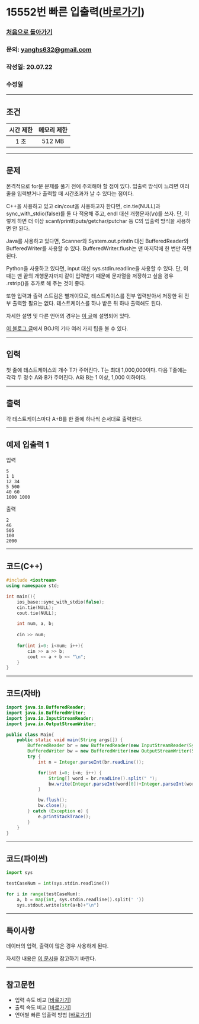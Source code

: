 # 15552번 빠른 입출력([바로가기](https://www.acmicpc.net/problem/15552))

### [처음으로 돌아가기](../README.md)
### 문의: yanghs632@gmail.com
### 작성일: 20.07.22
### 수정일

---
## 조건
시간 제한|메모리 제한|
:---:|:---:
1 초|512 MB

---
## 문제
본격적으로 for문 문제를 풀기 전에 주의해야 할 점이 있다. 입출력 방식이 느리면 여러 줄을 입력받거나 출력할 때 시간초과가 날 수 있다는 점이다.

C++을 사용하고 있고 cin/cout을 사용하고자 한다면, cin.tie(NULL)과 sync_with_stdio(false)를 둘 다 적용해 주고, endl 대신 개행문자(\n)를 쓰자. 단, 이렇게 하면 더 이상 scanf/printf/puts/getchar/putchar 등 C의 입출력 방식을 사용하면 안 된다.

Java를 사용하고 있다면, Scanner와 System.out.println 대신 BufferedReader와 BufferedWriter를 사용할 수 있다. BufferedWriter.flush는 맨 마지막에 한 번만 하면 된다.

Python을 사용하고 있다면, input 대신 sys.stdin.readline을 사용할 수 있다. 단, 이때는 맨 끝의 개행문자까지 같이 입력받기 때문에 문자열을 저장하고 싶을 경우 .rstrip()을 추가로 해 주는 것이 좋다.

또한 입력과 출력 스트림은 별개이므로, 테스트케이스를 전부 입력받아서 저장한 뒤 전부 출력할 필요는 없다. 테스트케이스를 하나 받은 뒤 하나 출력해도 된다.

자세한 설명 및 다른 언어의 경우는 [이 글](https://www.acmicpc.net/board/view/22716 "추가 설명 및 다른 언어 빠른 입출력 방법")에 설명되어 있다.

[이 블로그 글](https://www.acmicpc.net/blog/view/55 "BOJ 101")에서 BOJ의 기타 여러 가지 팁을 볼 수 있다.

---
## 입력
첫 줄에 테스트케이스의 개수 T가 주어진다. T는 최대 1,000,000이다. 다음 T줄에는 각각 두 정수 A와 B가 주어진다. A와 B는 1 이상, 1,000 이하이다.

---
## 출력
각 테스트케이스마다 A+B를 한 줄에 하나씩 순서대로 출력한다.

---
## 예제 입출력 1
입력
```
5
1 1
12 34
5 500
40 60
1000 1000
```

출력
```
2
46
505
100
2000
```

---
## 코드(C++)
```cpp
#include <iostream>
using namespace std;

int main(){
	ios_base::sync_with_stdio(false);
	cin.tie(NULL);
	cout.tie(NULL);

    int num, a, b;
    
    cin >> num;
    
    for(int i=0; i<num; i++){
		cin >> a >> b;
		cout << a + b << "\n";
    }
}
```

---
## 코드(자바)
```java
import java.io.BufferedReader;
import java.io.BufferedWriter;
import java.io.InputStreamReader;
import java.io.OutputStreamWriter;

public class Main{
    public static void main(String args[]) {
        BufferedReader br = new BufferedReader(new InputStreamReader(System.in));
        BufferedWriter bw = new BufferedWriter(new OutputStreamWriter(System.out));
        try {
            int n = Integer.parseInt(br.readLine());

            for(int i=0; i<n; i++) {
                String[] word = br.readLine().split(" ");
                bw.write(Integer.parseInt(word[0])+Integer.parseInt(word[1])+"\n");
            }

            bw.flush();
            bw.close();
        } catch (Exception e) {
            e.printStackTrace();
        }
    }
}
```

---
## 코드(파이썬)
```python
import sys

testCaseNum = int(sys.stdin.readline())

for i in range(testCaseNum):
    a, b = map(int, sys.stdin.readline().split(' '))
    sys.stdout.write(str(a+b)+"\n")
```

---
## 특이사항
데이터의 입력, 출력이 많은 경우 사용하게 된다.

자세한 내용은 [이 문서](../tips/입출력%20속도%20향상 "입출력 속도 향상")을 참고하기 바란다.

---
## 참고문헌
- 입력 속도 비교 [[바로가기](https://www.acmicpc.net/blog/view/56)]
- 출력 속도 비교 [[바로가기](https://www.acmicpc.net/blog/view/57)]
- 언어별 빠른 입출력 방법 [[바로가기](https://www.acmicpc.net/board/view/22716)]
